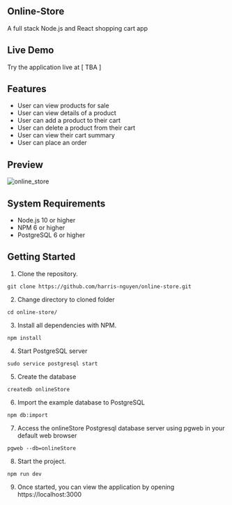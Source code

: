 ## Online-Store
A full stack Node.js and React shopping cart app

## Live Demo
Try the application live at [ TBA ]

## Features
- User can view products for sale
- User can view details of a product
- User can add a product to their cart
- User can delete a product from their cart
- User can view their cart summary
- User can place an order

## Preview
![online_store](shopping.gif)

## System Requirements
- Node.js 10 or higher
- NPM 6 or higher
- PostgreSQL 6 or higher

## Getting Started
1. Clone the repository.
```
git clone https://github.com/harris-nguyen/online-store.git
```
2. Change directory to cloned folder
```
cd online-store/
```
3. Install all dependencies with NPM.
```
npm install
```
4. Start PostgreSQL server
```
sudo service postgresql start
```
5. Create the database
```
createdb onlineStore
```
6. Import the example database to PostgreSQL
```
npm db:import
```
7. Access the onlineStore Postgresql database server using pgweb in your default web browser
```
pgweb --db=onlineStore
```
8. Start the project.
```
npm run dev
```
9. Once started, you can view the application by opening https://localhost:3000
